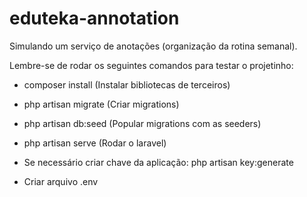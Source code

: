 # eduteka-annotation
Simulando um serviço de anotações (organização da rotina semanal).


Lembre-se de rodar os seguintes comandos para testar o projetinho:
- composer install (Instalar bibliotecas de terceiros)
- php artisan migrate (Criar migrations)
- php artisan db:seed (Popular migrations com as seeders)
- php artisan serve (Rodar o laravel)

- Se necessário criar chave da aplicação: php artisan key:generate
- Criar arquivo .env
